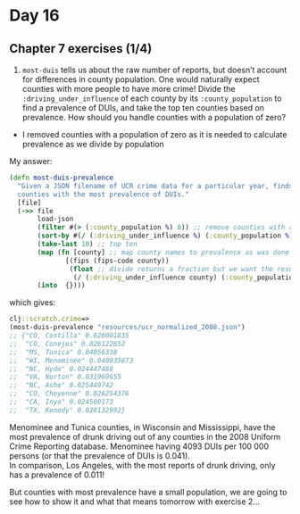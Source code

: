 # Day 16

## Chapter 7 exercises (1/4)

1. `most-duis` tells us about the raw number of reports, but doesn’t account for differences in county population. One would naturally expect counties with more 
people to have more crime! Divide the `:driving_under_influence` of each county by its `:county_population` to find a prevalence of DUIs, and take the top ten counties
based on prevalence. How should you handle counties with a population of zero?  
- I removed counties with a population of zero as it is needed to calculate prevalence as we divide by population 

My answer:
``` clojure
(defn most-duis-prevalence
  "Given a JSON filename of UCR crime data for a particular year, finds the
  counties with the most prevalence of DUIs."
  [file]
  (->> file
       load-json
       (filter #(> (:county_population %) 0)) ;; remove counties with a population of zero 
       (sort-by #(/ (:driving_under_influence %) (:county_population %))) ;; sort by prevalence
       (take-last 10) ;; top ten
       (map (fn [county] ;; map county names to prevalence as was done with number of reports of driving under influence
              [(fips (fips-code county))
               (float ;; divide returns a fraction but we want the result of the division to determine prevalence
                (/ (:driving_under_influence county) (:county_population county)))]))
       (into  {})))
```
which gives:
``` clojure
clj::scratch.crime=> 
(most-duis-prevalence "resources/ucr_normalized_2008.json")
;; {"CO, Costilla" 0.026001835
;;  "CO, Conejos" 0.026122652
;;  "MS, Tunica" 0.04056338
;;  "WI, Menominee" 0.040935673
;;  "NC, Hyde" 0.024447488
;;  "VA, Norton" 0.031969655
;;  "NC, Ashe" 0.025449742
;;  "CO, Cheyenne" 0.026254376
;;  "CA, Inyo" 0.024500173
;;  "TX, Kenedy" 0.028132992}
```
Menominee and Tunica counties, in Wisconsin and Mississippi, have the most prevalence of drunk driving out of any counties in the 2008 Uniform Crime Reporting 
database.
Menominee having 4093 DUIs per 100 000 persons (or that the prevalence of DUIs is 0.041).  
In comparison, Los Angeles, with the most reports of drunk driving, only has a prevalence of 0.011!  

But counties with most prevalence have a small population, we are going to see how to show it and what that means tomorrow with exercise 2...
